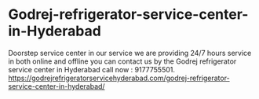 # Godrej-refrigerator-service-center-in-Hyderabad
Doorstep service center in our service we are providing 24/7 hours service in both online and offline you can contact us by the Godrej refrigerator service center in Hyderabad call now : 9177755501. https://godrejrefrigeratorservicehyderabad.com/godrej-refrigerator-service-center-in-hyderabad/ 
